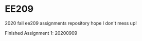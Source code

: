 # EE209

2020 fall ee209 assignments repository
hope I don't mess up!

Finished Assignment 1: 20200909